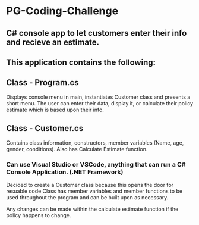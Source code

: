 # PG-Coding-Challenge
## C# console app to let customers enter their info and recieve an estimate.

## This application contains the following:

## Class - Program.cs
Displays console menu in main, instantiates Customer class and presents a short menu.
The user can enter their data, display it, or calculate their policy estimate which is based upon their info.

## Class - Customer.cs
Contains class information, constructors, member variables (Name, age, gender, conditions). Also has Calculate Estimate function.

### Can use Visual Studio or VSCode, anything that can run a C# Console Application. (.NET Framework)
        
Decided to create a Customer class because this opens the door for resuable code
Class has member variables and member functions to be used throughout the program and can be built upon as necessary.
        
Any changes can be made within the calculate estimate function if the policy happens to change.
